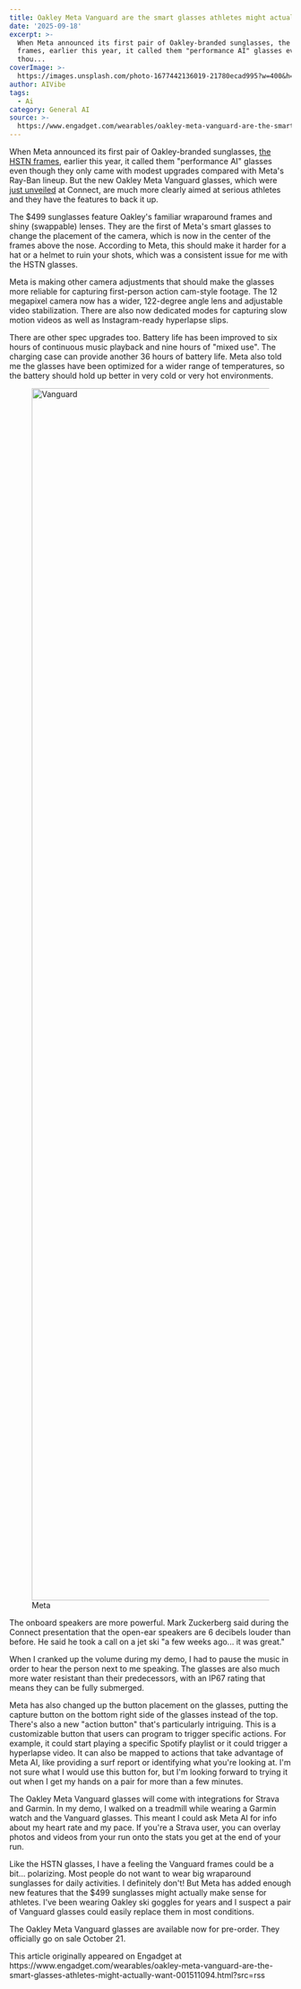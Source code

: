 ```yaml
---
title: Oakley Meta Vanguard are the smart glasses athletes might actually want
date: '2025-09-18'
excerpt: >-
  When Meta announced its first pair of Oakley-branded sunglasses, the HSTN
  frames, earlier this year, it called them "performance AI" glasses even
  thou...
coverImage: >-
  https://images.unsplash.com/photo-1677442136019-21780ecad995?w=400&h=200&fit=crop&auto=format
author: AIVibe
tags:
  - Ai
category: General AI
source: >-
  https://www.engadget.com/wearables/oakley-meta-vanguard-are-the-smart-glasses-athletes-might-actually-want-001511094.html?src=rss
---
```

<p>When Meta announced its first pair of Oakley-branded sunglasses, <a data-i13n="cpos:1;pos:1" href="https://www.engadget.com/wearables/oakley-meta-glasses-review-a-familiar-formula-with-some-upgrades-120026844.html">the HSTN frames</a>, earlier this year, it called them "performance AI" glasses even though they only came with modest upgrades compared with Meta's Ray-Ban lineup. But the new Oakley Meta Vanguard glasses, which were <a data-i13n="elm:affiliate_link;sellerN:Meta;elmt:;cpos:2;pos:1" href="https://shopping.yahoo.com/rdlw?merchantId=e160a5dc-fb38-4e8b-ae1d-1ad5eb060fbd&amp;siteId=us-engadget&amp;pageId=1p-autolink&amp;contentUuid=d1133324-3c44-41da-9dcf-594930fd4e7f&amp;featureId=text-link&amp;merchantName=Meta&amp;linkText=just+unveiled&amp;custData=eyJzb3VyY2VOYW1lIjoiV2ViLURlc2t0b3AtVmVyaXpvbiIsImxhbmRpbmdVcmwiOiJodHRwczovL3d3dy5tZXRhLmNvbS9ibG9nL29ha2xleS1tZXRhLXZhbmd1YXJkLXByZS1vcmRlci1wZXJmb3JtYW5jZS1haS1nbGFzc2VzLyIsImNvbnRlbnRVdWlkIjoiZDExMzMzMjQtM2M0NC00MWRhLTlkY2YtNTk0OTMwZmQ0ZTdmIiwib3JpZ2luYWxVcmwiOiJodHRwczovL3d3dy5tZXRhLmNvbS9ibG9nL29ha2xleS1tZXRhLXZhbmd1YXJkLXByZS1vcmRlci1wZXJmb3JtYW5jZS1haS1nbGFzc2VzLyJ9&amp;signature=AQAAAcxqE3VhfxXmJLPqtN_b5q8uyahAtfaOTIAm7XpV-NSL&amp;gcReferrer=https%3A%2F%2Fwww.meta.com%2Fblog%2Foakley-meta-vanguard-pre-order-performance-ai-glasses%2F" class="rapid-with-clickid" data-original-link="https://www.meta.com/blog/oakley-meta-vanguard-pre-order-performance-ai-glasses/">just unveiled</a> at Connect, are much more clearly aimed at serious athletes and they have the features to back it up.</p> 
<p>The $499 sunglasses feature Oakley's familiar wraparound frames and shiny (swappable) lenses. They are the first of Meta's smart glasses to change the placement of the camera, which is now in the center of the frames above the nose. According to Meta, this should make it harder for a hat or a helmet to ruin your shots, which was a consistent issue for me with the HSTN glasses.</p> <span id="end-legacy-contents"></span> 
<p>Meta is making other camera adjustments that should make the glasses more reliable for capturing first-person action cam-style footage. The 12 megapixel camera now has a wider, 122-degree angle lens and adjustable video stabilization. There are also now dedicated modes for capturing slow motion videos as well as Instagram-ready hyperlapse slips.</p> 
<p>There are other spec upgrades too. Battery life has been improved to six hours of continuous music playback and nine hours of "mixed use". The charging case can provide another 36 hours of battery life. Meta also told me the glasses have been optimized for a wider range of temperatures, so the battery should hold up better in very cold or very hot environments.</p> 
<figure> 
 <img src="https://s.yimg.com/os/creatr-uploaded-images/2025-09/9a7f3800-9418-11f0-a25c-589dcd44c45c" data-crop-orig-src="https://s.yimg.com/os/creatr-uploaded-images/2025-09/9a7f3800-9418-11f0-a25c-589dcd44c45c" style="height:2160px;width:3840px;" alt="Vanguard" data-uuid="3a37f1f4-9c43-38a7-a94e-b65df39d6a3d"> 
 <figcaption></figcaption> 
 <div class="photo-credit">
   Meta 
 </div> 
</figure> 
<p>The onboard speakers are more powerful. Mark Zuckerberg said during the Connect presentation that the open-ear speakers are 6 decibels louder than before. He said he took a call on a jet ski "a few weeks ago... it was great."&nbsp;</p> 
<p>When I cranked up the volume during my demo, I had to pause the music in order to hear the person next to me speaking. The glasses are also much more water resistant than their predecessors, with an IP67 rating that means they can be fully submerged.</p> 
<p>Meta has also changed up the button placement on the glasses, putting the capture button on the bottom right side of the glasses instead of the top. There's also a new "action button" that's particularly intriguing. This is a customizable button that users can program to trigger specific actions. For example, it could start playing a specific Spotify playlist or it could trigger a hyperlapse video. It can also be mapped to actions that take advantage of Meta AI, like providing a surf report or identifying what you're looking at. I'm not sure what I would use this button for, but I'm looking forward to trying it out when I get my hands on a pair for more than a few minutes.</p> 
<p>The Oakley Meta Vanguard glasses will come with integrations for Strava and Garmin. In my demo, I walked on a treadmill while wearing a Garmin watch and the Vanguard glasses. This meant I could ask Meta AI for info about my heart rate and my pace. If you're a Strava user, you can overlay photos and videos from your run onto the stats you get at the end of your run.</p> 
<p>Like the HSTN glasses, I have a feeling the Vanguard frames could be a bit… polarizing. Most people do not want to wear big wraparound sunglasses for daily activities. I definitely don't! But Meta has added enough new features that the $499 sunglasses might actually make sense for athletes. I've been wearing Oakley ski goggles for years and I suspect a pair of Vanguard glasses could easily replace them in most conditions.</p> 
<p>The Oakley Meta Vanguard glasses are available now for pre-order. They officially go on sale October 21.</p> 
<p> <core-commerce id="e0957f3bdfe44561a508d4b1d4551b25" data-type="product-list" data-original-url="https://www.meta.com/in/ai-glasses/oakley-meta-vanguard/"></core-commerce></p> 
<p></p>This article originally appeared on Engadget at https://www.engadget.com/wearables/oakley-meta-vanguard-are-the-smart-glasses-athletes-might-actually-want-001511094.html?src=rss
